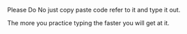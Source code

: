 Please Do No just copy paste code refer to it and type it out.

The more you practice typing the faster you will get at it.
